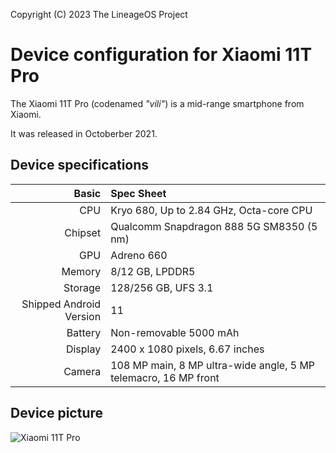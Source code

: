 Copyright (C) 2023 The LineageOS Project

Device configuration for Xiaomi 11T Pro
=========================================

The Xiaomi 11T Pro (codenamed _"vili"_) is a mid-range smartphone from Xiaomi.

It was released in Octoberber 2021.

## Device specifications

Basic   | Spec Sheet
-------:|:-------------------------
CPU     | Kryo 680, Up to 2.84 GHz, Octa-core CPU
Chipset | Qualcomm Snapdragon 888 5G SM8350 (5 nm)
GPU     | Adreno 660
Memory  | 8/12 GB, LPDDR5
Storage | 128/256 GB, UFS 3.1
Shipped Android Version | 11
Battery | Non-removable 5000 mAh | 120W Fast Charging
Display | 2400 x 1080 pixels, 6.67 inches
Camera  | 108 MP main, 8 MP ultra-wide angle, 5 MP telemacro, 16 MP front

## Device picture

![Xiaomi 11T Pro](https://i01.appmifile.com/webfile/globalimg/products/pc/xiaomi-11t-pro/specs-header.png "Xiaomi 11T Pro")
